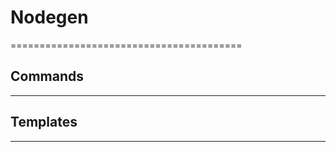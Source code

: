 # Nodegen
========================================



## Commands
----------------------------------------



## Templates
----------------------------------------






